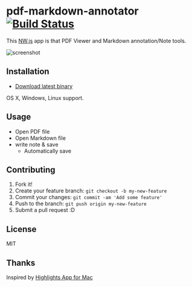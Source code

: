 # pdf-markdown-annotator [![Build Status](https://travis-ci.org/azu/pdf-markdown-annotator.svg?branch=master)](https://travis-ci.org/azu/pdf-markdown-annotator)


This [NW.js](http://nwjs.io/ "NW.js") app is that PDF Viewer and Markdown annotation/Note tools.

![screenshot](http://monosnap.com/image/2q6e1ZSzMrB5GoEpkKLXYfx77ppmGI.png)

## Installation

- [Download latest binary](https://github.com/azu/pdf-markdown-annotator/releases/latest)

OS X, Windows, Linux support.

## Usage

- Open PDF file
- Open Markdown file
- write note & save
    - Automatically save

## Contributing

1. Fork it!
2. Create your feature branch: `git checkout -b my-new-feature`
3. Commit your changes: `git commit -am 'Add some feature'`
4. Push to the branch: `git push origin my-new-feature`
5. Submit a pull request :D

## License

MIT

## Thanks

Inspired by [Highlights App for Mac](http://highlightsapp.net/ "Highlights App for Mac")